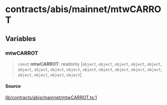 # contracts/abis/mainnet/mtwCARROT

## Variables

### mtwCARROT

> `const` **mtwCARROT**: readonly [`object`, `object`, `object`, `object`, `object`, `object`, `object`, `object`, `object`, `object`, `object`, `object`, `object`, `object`, `object`, `object`, `object`, `object`]

#### Source

[lib/contracts/abis/mainnet/mtwCARROT.ts:1](https://github.com/PufferFinance/puffer-sdk/blob/9a075aecd66cb0e2ee296f8c298140e2fa31335e/lib/contracts/abis/mainnet/mtwCARROT.ts#L1)
